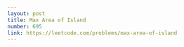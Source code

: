 ```yaml
---
layout: post
title: Max Area of Island
number: 695
link: https://leetcode.com/problems/max-area-of-island
---
```

